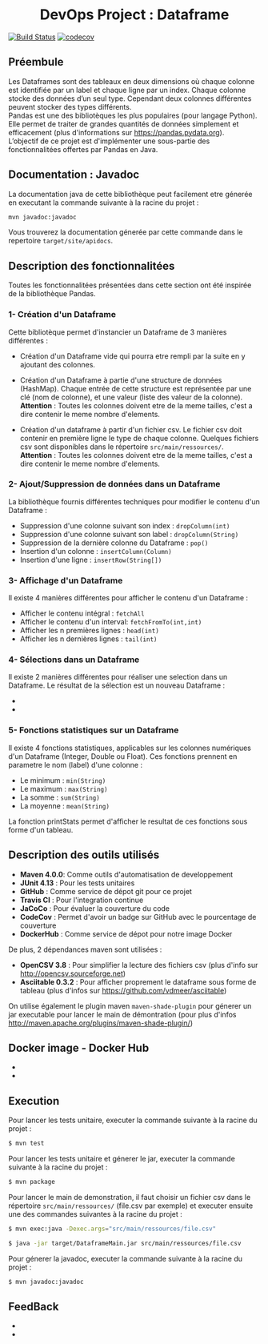 <h1 align=center> DevOps Project : Dataframe</h1>

[![Build Status](https://travis-ci.com/chouaibMo/DevOpsProject.svg?branch=master)](https://travis-ci.com/chouaibMo/DevOpsProject)
[![codecov](https://codecov.io/gh/chouaibMo/DevOpsProject/branch/master/graph/badge.svg)](https://codecov.io/gh/chouaibMo/DevOpsProject)



## Préembule 

Les Dataframes sont des tableaux en deux dimensions où chaque colonne est identifiée par un label et chaque ligne par un index. Chaque colonne stocke des données d’un seul type. Cependant deux colonnes différentes peuvent stocker des types différents.  
Pandas est une des bibliotèques les plus populaires (pour langage Python). Elle permet de traiter de grandes quantités de données simplement et efficacement (plus d'informations sur https://pandas.pydata.org).   
L’objectif de ce projet est d'implémenter une sous-partie des fonctionnalitées offertes par Pandas en Java.

## Documentation : Javadoc
La documentation java de cette bibliothèque peut facilement etre génerée en executant la commande suivante à la racine du projet : 
```sh
mvn javadoc:javadoc
```
Vous trouverez la documentation génerée par cette commande dans le repertoire `target/site/apidocs`.


## Description des fonctionnalitées
Toutes les fonctionnalitées présentées dans cette section ont été inspirée de la bibliothèque Pandas.

### 1- Création d'un Dataframe
Cette bibliotèque permet d'instancier un Dataframe de 3 manières différentes :

- Création d'un Dataframe vide qui pourra etre rempli par la suite en y ajoutant des colonnes.

- Création d'un Dataframe à partie d'une structure de données (HashMap).
Chaque entrée de cette structure est représentée par une clé (nom de colonne), et une valeur (liste des valeur de la colonne).   
**Attention** : Toutes les colonnes doivent etre de la meme tailles, c'est a dire contenir le meme nombre d'elements.

- Création d'un dataframe à partir d'un fichier csv. Le fichier csv doit contenir en première ligne le type de chaque colonne.
Quelques fichiers csv sont disponibles dans le répertoire `src/main/ressources/`.   
**Attention** : Toutes les colonnes doivent etre de la meme tailles, c'est a dire contenir le meme nombre d'elements.


### 2- Ajout/Suppression de données dans un Dataframe
La bibliothèque fournis différentes techniques pour modifier le contenu d'un Dataframe :

- Suppression d'une colonne suivant son index : `dropColumn(int)`
- Suppression d'une colonne suivant son label : `dropColumn(String)`
- Suppression de la dernière colonne du Dataframe : `pop()`
- Insertion d'un colonne : `insertColumn(Column)`
- Insertion d'une ligne  : `insertRow(String[])`


### 3- Affichage d'un Dataframe
Il existe 4 manières différentes pour afficher le contenu d'un Dataframe :

- Afficher le contenu intégral     : `fetchAll`
- Afficher le contenu d'un interval: `fetchFromTo(int,int)`
- Afficher les n premières lignes  : `head(int)`
- Afficher les n dernières lignes  : `tail(int)`

### 4- Sélections dans un Dataframe
Il existe 2 manières différentes pour réaliser une selection dans un Dataframe.
Le résultat de la sélection est un nouveau Dataframe : 

- 
- 

### 5- Fonctions statistiques sur un Dataframe
Il existe 4 fonctions statistiques, applicables sur les colonnes numériques d'un Dataframe (Integer, Double ou Float). Ces fonctions prennent en parametre le nom (label) d'une colonne : 

- Le minimum : `min(String)`
- Le maximum : `max(String)`
- La somme   : `sum(String)`
- La moyenne : `mean(String)`

La fonction printStats permet d'afficher le resultat de ces fonctions sous forme d'un tableau.

## Description des outils utilisés
-  **Maven 4.0.0**: Comme outils d'automatisation de developpement
-  **JUnit 4.13** : Pour les tests unitaires
-  **GitHub**     : Comme service de dépot git pour ce projet
-  **Travis CI**  : Pour l'integration continue
-  **JaCoCo**     : Pour évaluer la couverture du code
-  **CodeCov**    : Permet d'avoir un badge sur GitHub avec le pourcentage de couverture
-  **DockerHub**  : Comme service de dépot pour notre image Docker


De plus, 2 dépendances maven sont utilisées : 

- **OpenCSV 3.8**      : Pour simplifier la lecture des fichiers csv (plus d'info sur http://opencsv.sourceforge.net)
- **Asciitable 0.3.2** : Pour afficher proprement le dataframe sous forme de tableau (plus d'infos sur https://github.com/vdmeer/asciitable)

On utilise également le plugin maven `maven-shade-plugin` pour génerer un jar executable pour lancer le main de démontration (pour plus d'infos http://maven.apache.org/plugins/maven-shade-plugin/)

## Docker image - Docker Hub

-
-

## Execution

Pour lancer les tests unitaire, executer la commande suivante à la racine du projet :
```sh
$ mvn test
```
Pour lancer les tests unitaire et génerer le jar, executer la commande suivante à la racine du projet :
```sh
$ mvn package
```
Pour lancer le main de demonstration, il faut choisir un fichier csv dans le répertoire `src/main/ressources/` (file.csv par exemple) et executer ensuite une des commandes suivantes à la racine du projet :
```sh
$ mvn exec:java -Dexec.args="src/main/ressources/file.csv"
```
```sh
$ java -jar target/DataframeMain.jar src/main/ressources/file.csv
```

Pour génerer la javadoc, executer la commande suivante à la racine du projet :

```sh
$ mvn javadoc:javadoc
```
## FeedBack

-
-
